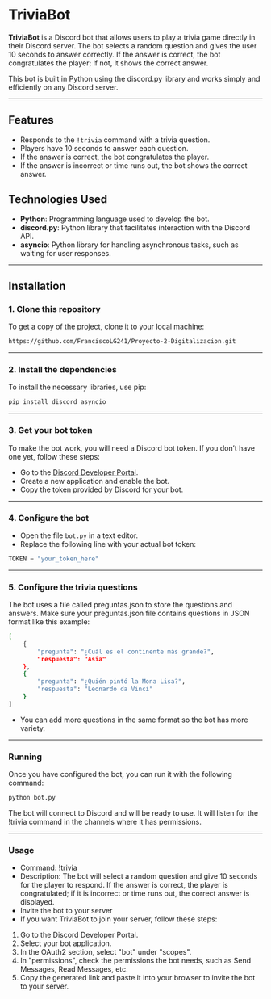 # TriviaBot

**TriviaBot** is a Discord bot that allows users to play a trivia game directly in their Discord server. The bot selects a random question and gives the user 10 seconds to answer correctly. If the answer is correct, the bot congratulates the player; if not, it shows the correct answer.

This bot is built in Python using the discord.py library and works simply and efficiently on any Discord server.

---

## Features

- Responds to the `!trivia` command with a trivia question.
- Players have 10 seconds to answer each question.
- If the answer is correct, the bot congratulates the player.
- If the answer is incorrect or time runs out, the bot shows the correct answer.
  
## Technologies Used

- **Python**: Programming language used to develop the bot.
- **discord.py**: Python library that facilitates interaction with the Discord API.
- **asyncio**: Python library for handling asynchronous tasks, such as waiting for user responses.

---

## Installation

### 1. Clone this repository

To get a copy of the project, clone it to your local machine:

```bash
https://github.com/FranciscoLG241/Proyecto-2-Digitalizacion.git
```

---


### 2. Install the dependencies
To install the necessary libraries, use pip:

```bash
pip install discord asyncio
```

---

### 3. Get your bot token
To make the bot work, you will need a Discord bot token. If you don’t have one yet, follow these steps:

- Go to the [Discord Developer Portal](https://discord.com/developers/applications).
- Create a new application and enable the bot.
- Copy the token provided by Discord for your bot.

---

### 4. Configure the bot
- Open the file `bot.py` in a text editor.
- Replace the following line with your actual bot token:

```python
TOKEN = "your_token_here"
```

---

### 5. Configure the trivia questions
The bot uses a file called preguntas.json to store the questions and answers. Make sure your preguntas.json file contains questions in JSON format like this example:

```bash
[
    {
        "pregunta": "¿Cuál es el continente más grande?",
        "respuesta": "Asia"
    },
    {
        "pregunta": "¿Quién pintó la Mona Lisa?",
        "respuesta": "Leonardo da Vinci"
    }
]
```
- You can add more questions in the same format so the bot has more variety.

---

### Running
Once you have configured the bot, you can run it with the following command:

```bash
python bot.py
```
The bot will connect to Discord and will be ready to use. It will listen for the !trivia command in the channels where it has permissions.

---

### Usage
- Command: !trivia
- Description: The bot will select a random question and give 10 seconds for the player to respond. If the answer is correct, the player is congratulated; if it is incorrect or time runs out, the correct answer is displayed.
- Invite the bot to your server
- If you want TriviaBot to join your server, follow these steps:

1. Go to the Discord Developer Portal.
2. Select your bot application.
3. In the OAuth2 section, select "bot" under "scopes".
4. In "permissions", check the permissions the bot needs, such as Send Messages, Read Messages, etc.
5. Copy the generated link and paste it into your browser to invite the bot to your server.












